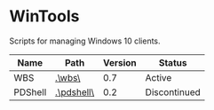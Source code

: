 # WinTools

Scripts for managing Windows 10 clients.

| Name    | Path                     | Version | Status       |
|---------|--------------------------|---------|--------------|
| WBS     | [.\\wbs\\](wbs/)         | 0.7     | Active       |
| PDShell | [.\\pdshell\\](pdshell/) | 0.2     | Discontinued |
